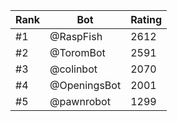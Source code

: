Rank|Bot|Rating
---|---|---
#1|@RaspFish|2612
#2|@ToromBot|2591
#3|@colinbot|2070
#4|@OpeningsBot|2001
#5|@pawnrobot|1299
